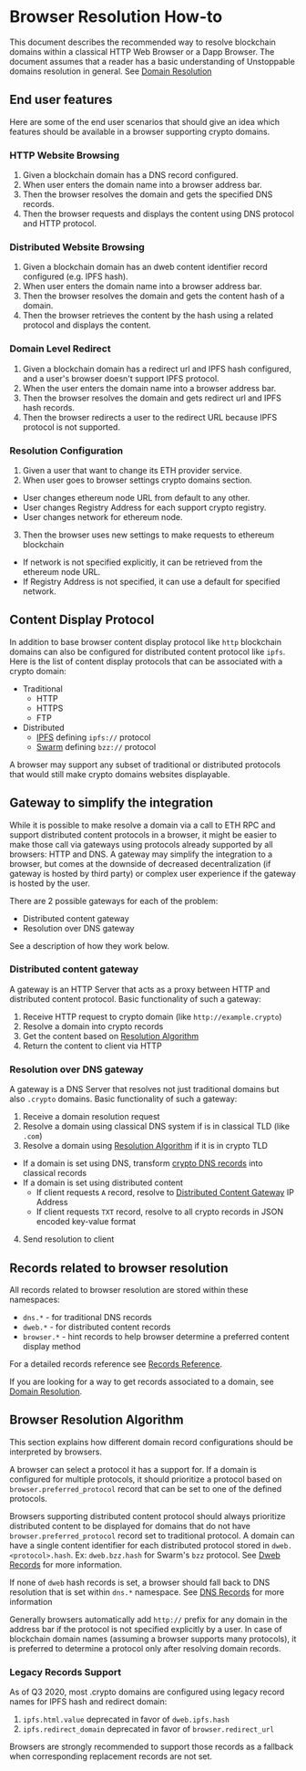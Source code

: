 # Browser Resolution How-to

This document describes the recommended way to resolve blockchain domains within a classical HTTP Web Browser or a Dapp Browser.
The document assumes that a reader has a basic understanding of Unstoppable domains resolution in general. See [Domain Resolution](./ARCHITECTURE.md#domain-resolution)

## End user features

Here are some of the end user scenarios that should give an idea which features should be available in a browser supporting crypto domains.

### HTTP Website Browsing


1. Given a blockchain domain has a DNS record configured.
1. When user enters the domain name into a browser address bar.
2. Then the browser resolves the domain and gets the specified DNS records.
3. Then the browser requests and displays the content using DNS protocol and HTTP protocol.

### Distributed Website Browsing

1. Given a blockchain domain has an dweb content identifier record configured (e.g. IPFS hash).
2. When user enters the domain name into a browser address bar.
3. Then the browser resolves the domain and gets the content hash of a domain.
4. Then the browser retrieves the content by the hash using a related protocol and displays the content.

### Domain Level Redirect

1. Given a blockchain domain has a redirect url and IPFS hash configured, and a user's browser doesn't support IPFS protocol.
2. When the user enters the domain name into a browser address bar.
3. Then the browser resolves the domain and gets redirect url and IPFS hash records.
4. Then the browser redirects a user to the redirect URL because IPFS protocol is not supported.

### Resolution Configuration

1. Given a user that want to change its ETH provider service.
2. When user goes to browser settings crypto domains section.
  * User changes ethereum node URL from default to any other.
  * User changes Registry Address for each support crypto registry.
  * User changes network for ethereum node.
3. Then the browser uses new settings to make requests to ethereum blockchain
  * If network is not specified explicitly, it can be retrieved from the ethereum node URL.
  * If Registry Address is not specified, it can use a default for specified network.

## Content Display Protocol

In addition to base browser content display protocol like `http` blockchain domains can also be configured for distributed content protocol like `ipfs`. Here is the list of content display protocols that can be associated with a crypto domain:

* Traditional
  * HTTP
  * HTTPS
  * FTP
* Distributed
  * [IPFS](https://en.wikipedia.org/wiki/InterPlanetary_File_System) defining `ipfs://` protocol
  * [Swarm](https://swarm-guide.readthedocs.io/en/stable/architecture.html#the-bzz-protocol) defining `bzz://` protocol

A browser may support any subset of traditional or distributed protocols that would still make crypto domains websites displayable.


## Gateway to simplify the integration

While it is possible to make resolve a domain via a call to ETH RPC and support distributed content protocols in a browser, it might be easier to make those call via gateways using protocols already supported by all browsers: HTTP and DNS.
A gateway may simplify the integration to a browser, but comes at the downside of decreased decentralization (if gateway is hosted by third party) or complex user experience if the gateway is hosted by the user.

There are 2 possible gateways for each of the problem:

* Distributed content gateway
* Resolution over DNS gateway

See a description of how they work below.

<div id="distributed-gateway"></div>

### Distributed content gateway

A gateway is an HTTP Server that acts as a proxy between HTTP and distributed content protocol. 
Basic functionality of such a gateway:

1. Receive HTTP request to crypto domain (like `http://example.crypto`) 
2. Resolve a domain into crypto records
3. Get the content based on [Resolution Algorithm](#resolution-algorithm)
4. Return the content to client via HTTP

### Resolution over DNS gateway

A gateway is a DNS Server that resolves not just traditional domains but also `.crypto` domains.
Basic functionality of such a gateway:

1. Receive a domain resolution request
2. Resolve a domain using classical DNS system if is in classical TLD (like `.com`)
3. Resolve a domain using [Resolution Algorithm](#resolution-algorithm) if it is in crypto TLD
  * If a domain is set using DNS, transform [crypto DNS records](./ARCHITECTURE.md#dns-records) into classical records
  * If a domain is set using distributed content
    * If client requests `A` record, resolve to [Distributed Content Gateway](#distributed-gateway) IP Address
    * If client requests `TXT` record, resolve to all crypto records in JSON encoded key-value format
4. Send resolution to client

## Records related to browser resolution

All records related to browser resolution are stored within these namespaces:

* `dns.*` - for traditional DNS records
* `dweb.*` - for distributed content records
* `browser.*` - hint records to help browser determine a preferred content display method

For a detailed records reference see [Records Reference](./RECORDS_REFERENCE.md).

If you are looking for a way to get records associated to a domain,
see [Domain Resolution](./ARCHITECTURE.md#domain-resolution).

<div id="resolution-algorithm"></div>

## Browser Resolution Algorithm

This section explains how different domain record configurations should be interpreted by browsers.

A browser can select a protocol it has a support for.
If a domain is configured for multiple protocols, it should prioritize a protocol based on `browser.preferred_protocol` record that can be set to one of the defined protocols.

Browsers supporting distributed content protocol should always prioritize distributed content to be displayed for domains that do not have `browser.preferred_protocol` record set to traditional protocol. 
A domain can have a single content identifier for each distributed protocol stored in `dweb.<protocol>.hash`. Ex: `dweb.bzz.hash` for Swarm's `bzz` protocol. See [Dweb Records](./ARCHITECTURE.md#dweb-records) for more information.

If none of `dweb` hash records is set, a browser should fall back to DNS resolution that is set within `dns.*` namespace.
See [DNS Records](./ARCHITECTURE.md#dns-records) for more information

Generally browsers automatically add `http://` prefix for any domain in the address bar if the protocol is not specified explicitly by a user. In case of blockchain domain names (assuming a browser supports many protocols), it is preferred to determine a protocol only after resolving domain records.

### Legacy Records Support

As of Q3 2020, most .crypto domains are configured using legacy record names for IPFS hash and redirect domain:

1. `ipfs.html.value` deprecated in favor of `dweb.ipfs.hash`
2. `ipfs.redirect_domain` deprecated in favor of `browser.redirect_url`

Browsers are strongly recommended to support those records as a fallback when corresponding replacement records are not set.
